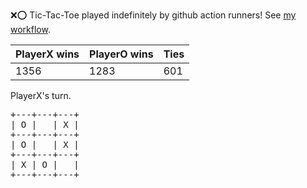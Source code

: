 :x::o: Tic-Tac-Toe played indefinitely by github action runners! See [my workflow](.github/workflows/play.yaml).

|PlayerX wins|PlayerO wins|Ties|
|-|-|-|
|1356|1283|601|

PlayerX's turn.

<pre>
+---+---+---+
| O |   | X |
+---+---+---+
| O |   | X |
+---+---+---+
| X | O |   |
+---+---+---+
</pre>